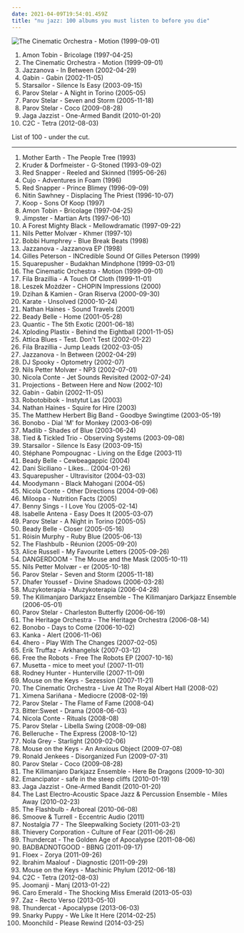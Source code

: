 ```yaml
---
date: 2021-04-09T19:54:01.459Z
title: "nu jazz: 100 albums you must listen to before you die"
---
```

![The Cinematic Orchestra - Motion (1999-09-01)](http://coverartarchive.org/release/a93421ab-50ba-3511-b0c4-1c2f1888cbd6/23414863063-500.jpg "The Cinematic Orchestra - Motion (1999-09-01)")
<ol class="albums">
<li data-cover="http://coverartarchive.org/release/a40f6fe9-aa33-45e6-a488-f49b50294c58/28455858121-500.jpg" data-tags="electronic" role="button">Amon Tobin - Bricolage (1997-04-25)</li>
<li data-cover="http://coverartarchive.org/release/a93421ab-50ba-3511-b0c4-1c2f1888cbd6/23414863063-500.jpg" data-tags="jazz, ninja tune, downtempo" role="button">The Cinematic Orchestra - Motion (1999-09-01)</li>
<li data-cover="http://coverartarchive.org/release/7840a710-b354-3856-8e98-d1afda2991c7/12013536001-500.jpg" data-tags="nu jazz" role="button">Jazzanova - In Between (2002-04-29)</li>
<li data-cover="http://coverartarchive.org/release/9f2d7299-3c26-38a2-8d81-95ca297ef0a1/8250295476-500.jpg" data-tags="jazz, lounge" role="button">Gabin - Gabin (2002-11-05)</li>
<li data-cover="https://img.discogs.com/jrWVzobDRoF5M8iFRO0_ha-z8PQ=/fit-in/600x592/filters:strip_icc():format(jpeg):mode_rgb():quality(90)/discogs-images/R-434193-1482085620-7376.jpeg.jpg" data-tags="britpop, indie rock" role="button">Starsailor - Silence Is Easy (2003-09-15)</li>
<li data-cover="http://coverartarchive.org/release/97eda073-055a-4dda-afda-b0e64c772dcd/3675151522-500.jpg" data-tags="nu jazz, lounge" role="button">Parov Stelar - A Night in Torino (2005-05)</li>
<li data-cover="http://coverartarchive.org/release/268776f6-7a42-4977-9580-50bf71891d2c/4395546858-500.jpg" data-tags="lounge, downtempo" role="button">Parov Stelar - Seven and Storm (2005-11-18)</li>
<li data-cover="http://coverartarchive.org/release/ccdc4bce-779b-4df0-8419-b69cc9a19ba7/8663323607-500.jpg" data-tags="nu jazz, electronic" role="button">Parov Stelar - Coco (2009-08-28)</li>
<li data-cover="http://coverartarchive.org/release/f8276d8f-336c-4e9b-9eea-b25f47cfde14/9348674402-500.jpg" data-tags="nu jazz, jazz, ninja tune" role="button">Jaga Jazzist - One-Armed Bandit (2010-01-20)</li>
<li data-cover="http://coverartarchive.org/release/8befc8d5-2418-459a-9001-85afb05a0aad/1913101833-500.jpg" data-tags="electro" role="button">C2C - Tetra (2012-08-03)</li>
</ol>
List of 100 - under the cut.
<!-- more -->

_________________

<ol class="albums">
<li data-cover="https://img.discogs.com/TdhZsEMLLo_oUFs6eqlM3fsGLLU=/fit-in/540x528/filters:strip_icc():format(jpeg):mode_rgb():quality(90)/discogs-images/R-1654996-1234863030.jpeg.jpg" data-tags="acid jazz" role="button">
Mother Earth - The People Tree (1993)
</li>
<li data-cover="https://img.discogs.com/LDoJ4fXQzmCA4wn5n-IRtTjqeP4=/fit-in/600x597/filters:strip_icc():format(jpeg):mode_rgb():quality(90)/discogs-images/R-3481-1568187492-9559.jpeg.jpg" data-tags="chillout, downtempo" role="button">
Kruder & Dorfmeister - G-Stoned (1993-09-02)
</li>
<li data-cover="http://coverartarchive.org/release/0d339f10-ad00-43b1-a113-579481e9c33f/863426134-500.jpg" data-tags="trip-hop, acid jazz" role="button">
Red Snapper - Reeled and Skinned (1995-06-26)
</li>
<li data-cover="http://coverartarchive.org/release/21a3ea58-66a7-3cec-b169-087ceb75ad0f/7923741865-500.jpg" data-tags="electronic, acid jazz" role="button">
Cujo - Adventures in Foam (1996)
</li>
<li data-cover="https://img.discogs.com/nWQE1IcfbSTHm0EDkeiX8ahJsxM=/fit-in/595x595/filters:strip_icc():format(jpeg):mode_rgb():quality(90)/discogs-images/R-7159849-1435065110-1254.jpeg.jpg" data-tags="acid jazz" role="button">
Red Snapper - Prince Blimey (1996-09-09)
</li>
<li data-cover="http://coverartarchive.org/release/91286515-dfce-4fda-bc78-257b8cffb257/24437917725-500.jpg" data-tags="chillout, nu jazz, electronica, trip hop" role="button">
Nitin Sawhney - Displacing The Priest (1996-10-07)
</li>
<li data-cover="http://coverartarchive.org/release/55b4d834-4916-4530-a184-f10f899e138e/20794420950-500.jpg" data-tags="chillout, downtempo" role="button">
Koop - Sons Of Koop (1997)
</li>
<li data-cover="http://coverartarchive.org/release/a40f6fe9-aa33-45e6-a488-f49b50294c58/28455858121-500.jpg" data-tags="electronic" role="button">
Amon Tobin - Bricolage (1997-04-25)
</li>
<li data-cover="https://img.discogs.com/0bqD02VbQ5Ip1dmTnkf2g0PX3_c=/fit-in/600x585/filters:strip_icc():format(jpeg):mode_rgb():quality(90)/discogs-images/R-4132-1297549070.jpeg.jpg" data-tags="nu jazz, chillout, downtempo, lo-fi, lounge, drum and bass, future jazz, uutta jazzia, acid lounge, lounge groove, downtempo groove, serve chilled, electro lounge, jazzy flavoured, downtempo influences, nice nite, city lounge, my-love, downtempo lounge, acoustic groove, chillout downtempo, lounge downtempo, jazz-trip, alternative lounge, lounge chill, brazilicious, lounge-tech, groove lounge, electronic lounge jazz, lounge electronic, lounge uptempo, my lounge room, ouahhhhh, tropcool, lounge vibe, chillounge1, chill chill, jazzy vibes, lounge at home two, lounge at home tres, chillair, 1st vine, awesome downtempo, epic lounge, served chilled, 1st vine acid, acid jazz vibe, chilllounge1, nu jazz vibe, nu-jazz vibe, nujazz vibe, uuta jazzia, uutta jazziz, down-tempo vibe, downtempo vibe, future jazz vibe, jazzy down tempo vibe, jazzy down-tempo vibe, jazzy downtempo vibe, jazzy trip, lounge jazz vibe" role="button">
Jimpster - Martian Arts (1997-06-10)
</li>
<li data-cover="http://coverartarchive.org/release/b9ff12ec-607d-47aa-b9da-f34e51abd198/7063997004-500.jpg" data-tags="sweet downtempo, chillout downtempo, smoothly sexy sounding, groove lounge, downtempo influences, alternative lounge, genre: downtempo, lounge chill, electronic lounge jazz, lounge electronic, lounge uptempo, my lounge room, chill chill, lounge at home tres, chillair, genre:downtempo, sexy sounding, acid lounge, smooth lounge, city lounge, my-love, chillounge1, awesome downtempo, uutta jazzia, serve chilled, jazz-trip, lounge-tech, tropcool, epic lounge, electrocool, lounge at home two, acoustic groove, lounge downtempo, electropcool" role="button">
A Forest Mighty Black - Mellowdramatic (1997-09-22)
</li>
<li data-cover="http://coverartarchive.org/release/709f090c-6659-46af-a9ec-dbcd9ca4058c/19255822547-500.jpg" data-tags="jazz, trumpet" role="button">
Nils Petter Molvær - Khmer (1997-10)
</li>
<li data-cover="https://img.discogs.com/GKDDiHtNosjsbW5khKcc1KkmJ5k=/fit-in/463x455/filters:strip_icc():format(jpeg):mode_rgb():quality(90)/discogs-images/R-1487229-1290715117.jpeg.jpg" data-tags="nu jazz, jazz, funk, j4zz13" role="button">
Bobbi Humphrey - Blue Break Beats (1998)
</li>
<li data-cover="http://coverartarchive.org/release/d45b934f-1c9e-4d38-bf35-abf0b5329be0/7639358018-500.jpg" data-tags="acid jazz, nu jazz, jazzrock" role="button">
Jazzanova - Jazzanova EP (1998)
</li>
<li data-cover="http://coverartarchive.org/release/d73e4ff8-99ad-44bd-b9bf-b0a2a17160ca/19323060499-500.jpg" data-tags="jazz" role="button">
Gilles Peterson - INCredible Sound Of Gilles Peterson (1999)
</li>
<li data-cover="http://coverartarchive.org/release/39522c95-a1d4-377c-ac14-31989d81a993/3795939422-500.jpg" data-tags="electronic, 90s" role="button">
Squarepusher - Budakhan Mindphone (1999-03-01)
</li>
<li data-cover="http://coverartarchive.org/release/a93421ab-50ba-3511-b0c4-1c2f1888cbd6/23414863063-500.jpg" data-tags="jazz, ninja tune, downtempo" role="button">
The Cinematic Orchestra - Motion (1999-09-01)
</li>
<li data-cover="http://coverartarchive.org/release/97615d11-cda2-454a-abe3-5f56550fcce9/4579350238-500.jpg" data-tags="downtempo, electronic, chillout" role="button">
Fila Brazillia - A Touch Of Cloth (1999-11-01)
</li>
<li data-cover="http://coverartarchive.org/release/b90583a6-a000-4f23-ac1f-e63efec00de6/13210646761-500.jpg" data-tags="nu jazz, classical, jazz, piano" role="button">
Leszek Możdżer - CHOPIN Impressions (2000)
</li>
<li data-cover="http://coverartarchive.org/release/02b53001-faea-4784-93be-3d3795376d94/4512744721-500.jpg" data-tags="downtempo, lounge" role="button">
Dzihan & Kamien - Gran Riserva (2000-09-30)
</li>
<li data-cover="https://img.discogs.com/9pxgBdip5Ya3hoGyU-pk-B6Nnew=/fit-in/600x594/filters:strip_icc():format(jpeg):mode_rgb():quality(90)/discogs-images/R-653402-1545699178-4973.jpeg.jpg" data-tags="post-rock" role="button">
Karate - Unsolved (2000-10-24)
</li>
<li data-cover="https://img.discogs.com/S_u5hgxqd-TiZ8wwhrdvx880yOc=/fit-in/600x600/filters:strip_icc():format(jpeg):mode_rgb():quality(90)/discogs-images/R-8871-1236606603.jpeg.jpg" data-tags="nu jazz, jazz, lounge, brisk sound, nathan, labaisssss baby vokaals, a joy forever" role="button">
Nathan Haines - Sound Travels (2001)
</li>
<li data-cover="https://img.discogs.com/vbsNIzubdmchTuQeokO_aVRF0l8=/fit-in/300x268/filters:strip_icc():format(jpeg):mode_rgb():quality(90)/discogs-images/R-16537-001.jpg.jpg" data-tags="jazz, vocal jazz, smooth, downtempo" role="button">
Beady Belle - Home (2001-05-28)
</li>
<li data-cover="http://coverartarchive.org/release/5cbf9bb5-6b4d-4b4e-843e-0db79f8f3a58/4396377486-500.jpg" data-tags="downtempo" role="button">
Quantic - The 5th Exotic (2001-06-18)
</li>
<li data-cover="http://coverartarchive.org/release/790ba88e-e193-49b0-8acb-2dae33f8b6b2/2221640191-500.jpg" data-tags="i am a spy here is my soundtrack" role="button">
Xploding Plastix - Behind the Eightball (2001-11-05)
</li>
<li data-cover="https://img.discogs.com/WJ1wobMtrImn3d3hYA74fZDSnFo=/fit-in/600x594/filters:strip_icc():format(jpeg):mode_rgb():quality(90)/discogs-images/R-29012-1464189405-3265.jpeg.jpg" data-tags="nu jazz, electronic, electronica, trip-hop, downtempo, trip-hip-hop, if only everyone knew" role="button">
Attica Blues - Test. Don't Test (2002-01-22)
</li>
<li data-cover="https://img.discogs.com/7Vkg4dy5FHC4qgTp4bvmqo5boIM=/fit-in/595x591/filters:strip_icc():format(jpeg):mode_rgb():quality(90)/discogs-images/R-32618-1209330266.jpeg.jpg" data-tags="nu jazz, chillout, electronic, electronica, trip-hop, jazz, chill, british, ambient, downtempo, lo-fi, 00s, ambient techno" role="button">
Fila Brazillia - Jump Leads (2002-03-05)
</li>
<li data-cover="http://coverartarchive.org/release/7840a710-b354-3856-8e98-d1afda2991c7/12013536001-500.jpg" data-tags="nu jazz" role="button">
Jazzanova - In Between (2002-04-29)
</li>
<li data-cover="https://img.discogs.com/4Ryo4jkdfvo6E_fZwo5cZa1jbAc=/fit-in/264x342/filters:strip_icc():format(jpeg):mode_rgb():quality(90)/discogs-images/R-12761-001.jpg.jpg" data-tags="nu jazz, jazz" role="button">
DJ Spooky - Optometry (2002-07)
</li>
<li data-cover="https://img.discogs.com/1svphMqyDyv14BWhgqPP6x1oBbI=/fit-in/600x600/filters:strip_icc():format(jpeg):mode_rgb():quality(90)/discogs-images/R-9005957-1473134252-4987.jpeg.jpg" data-tags="jazz, trumpet, nu jazz, norwegian" role="button">
Nils Petter Molvær - NP3 (2002-07-01)
</li>
<li data-cover="http://coverartarchive.org/release/318b3f53-9f3c-43d0-b35c-130c05bffbe0/22752883348-500.jpg" data-tags="nu jazz, eighteenth street lounge, great stuff for aural stimulation" role="button">
Nicola Conte - Jet Sounds Revisited (2002-07-24)
</li>
<li data-cover="http://coverartarchive.org/release/c35361b1-79a1-4b52-9c93-4d40a29368b0/27292980196-500.jpg" data-tags="disco, nu jazz, chillout, electronic, vocal, house, acid jazz, lounge, laidback, funky, deep house, subtle production" role="button">
Projections - Between Here and Now (2002-10)
</li>
<li data-cover="http://coverartarchive.org/release/9f2d7299-3c26-38a2-8d81-95ca297ef0a1/8250295476-500.jpg" data-tags="jazz, lounge" role="button">
Gabin - Gabin (2002-11-05)
</li>
<li data-cover="http://coverartarchive.org/release/ff1873fd-ff5f-42c2-a355-42ce3b54df4d/6677720286-500.jpg" data-tags="nu jazz, jazz, experimental, jazz favorites" role="button">
Robotobibok - Instytut Las (2003)
</li>
<li data-cover="http://coverartarchive.org/release/328e5984-a30f-47e7-bf5f-e47a165d3ad3/26936148482-500.jpg" data-tags="nu jazz" role="button">
Nathan Haines - Squire for Hire (2003)
</li>
<li data-cover="http://coverartarchive.org/release/93b96285-1d26-4b87-aeb0-0cc68e7377b3/3462236101-500.jpg" data-tags="jazz" role="button">
The Matthew Herbert Big Band - Goodbye Swingtime (2003-05-19)
</li>
<li data-cover="http://coverartarchive.org/release/1cabe5e4-bdef-44b6-9977-934ed3c778a2/21974193733-500.jpg" data-tags="downtempo" role="button">
Bonobo - Dial 'M' for Monkey (2003-06-09)
</li>
<li data-cover="http://coverartarchive.org/release/8c0935be-266f-485f-b465-c57ab13a67b3/11056278771-500.jpg" data-tags="jazz hop, jazz" role="button">
Madlib - Shades of Blue (2003-06-24)
</li>
<li data-cover="https://img.discogs.com/hr5sUaRDxR8QdrFIOTF51iWYCd4=/fit-in/600x542/filters:strip_icc():format(jpeg):mode_rgb():quality(90)/discogs-images/R-168765-1587282765-8727.jpeg.jpg" data-tags="experimental, jazz fusion" role="button">
Tied & Tickled Trio - Observing Systems (2003-09-08)
</li>
<li data-cover="https://img.discogs.com/jrWVzobDRoF5M8iFRO0_ha-z8PQ=/fit-in/600x592/filters:strip_icc():format(jpeg):mode_rgb():quality(90)/discogs-images/R-434193-1482085620-7376.jpeg.jpg" data-tags="britpop, indie rock" role="button">
Starsailor - Silence Is Easy (2003-09-15)
</li>
<li data-cover="http://coverartarchive.org/release/f900b03a-0708-4a41-8430-a658853f4fa5/1376434220-500.jpg" data-tags="chillout" role="button">
Stéphane Pompougnac - Living on the Edge (2003-11)
</li>
<li data-cover="https://img.discogs.com/zSuc6LdWQ79T-jQw2wJu4DPRVnI=/fit-in/599x591/filters:strip_icc():format(jpeg):mode_rgb():quality(90)/discogs-images/R-7432910-1441664385-9256.jpeg.jpg" data-tags="female vocalists, jazz" role="button">
Beady Belle - Cewbeagappic (2004)
</li>
<li data-cover="http://coverartarchive.org/release/4d8057b3-22d1-40fd-96fd-4e130d2f6055/6389187606-500.jpg" data-tags="nu jazz, electronic, female vocalists" role="button">
Dani Siciliano - Likes... (2004-01-26)
</li>
<li data-cover="http://coverartarchive.org/release/426f0e00-b541-461d-9747-9d861ed75141/6923514210-500.jpg" data-tags="idm" role="button">
Squarepusher - Ultravisitor (2004-03-03)
</li>
<li data-cover="https://img.discogs.com/wEPLNtVrse-b3hylac4Ef88G5qA=/fit-in/600x599/filters:strip_icc():format(jpeg):mode_rgb():quality(90)/discogs-images/R-251840-1569437533-5082.jpeg.jpg" data-tags="house, detroit, deep house" role="button">
Moodymann - Black Mahogani (2004-05)
</li>
<li data-cover="http://coverartarchive.org/release/07a7bc50-ad40-4ac8-b328-846c9e62f616/2029917579-500.jpg" data-tags="nu jazz, jazz, bossa nova" role="button">
Nicola Conte - Other Directions (2004-09-06)
</li>
<li data-cover="http://coverartarchive.org/release/5f8df531-59c2-4102-84cb-0538276325b4/6777300289-500.jpg" data-tags="nu jazz" role="button">
Miloopa - Nutrition Facts (2005)
</li>
<li data-cover="https://img.discogs.com/wjUdI-GdgLHjZTKvlu6yc1nigDQ=/fit-in/600x600/filters:strip_icc():format(jpeg):mode_rgb():quality(90)/discogs-images/R-418362-1289058903.jpeg.jpg" data-tags="nu jazz, chillout, electronic, trip-hop, jazz, downtempo, funk, acid jazz, groove, lounge, neo soul, sonar kollektiv, electronic-lounge, dox records, barturismooth" role="button">
Benny Sings - I Love You (2005-02-14)
</li>
<li data-cover="http://coverartarchive.org/release/1e883c0f-e68e-4292-8bc7-b22b194ffd26/1445677656-500.jpg" data-tags="nu jazz, french, vocal, bossa nova, avril lavigne, fmera album, rw sound" role="button">
Isabelle Antena - Easy Does It (2005-03-07)
</li>
<li data-cover="http://coverartarchive.org/release/97eda073-055a-4dda-afda-b0e64c772dcd/3675151522-500.jpg" data-tags="nu jazz, lounge" role="button">
Parov Stelar - A Night in Torino (2005-05)
</li>
<li data-cover="https://img.discogs.com/tJ_JczmyGd8icoQsqrwE0Tqpvvc=/fit-in/250x244/filters:strip_icc():format(jpeg):mode_rgb():quality(90)/discogs-images/R-445134-1114609791.jpg.jpg" data-tags="female vocalist, jazz" role="button">
Beady Belle - Closer (2005-05-16)
</li>
<li data-cover="http://coverartarchive.org/release/e15f6dce-4764-455e-a055-2845c21c3eee/8899000027-500.jpg" data-tags="future jazz, electronic, female vocalists" role="button">
Róisín Murphy - Ruby Blue (2005-06-13)
</li>
<li data-cover="http://coverartarchive.org/release/68af7895-c1ad-493f-8b6d-5d568184c448/8524591287-500.jpg" data-tags="jazz" role="button">
The Flashbulb - Réunion (2005-09-20)
</li>
<li data-cover="http://coverartarchive.org/release/f896d439-b43d-34a2-b6dd-4e38431c5772/26539847589-500.jpg" data-tags="soul" role="button">
Alice Russell - My Favourite Letters (2005-09-26)
</li>
<li data-cover="http://coverartarchive.org/release/de92f6d3-8d9a-3152-abdf-f6e723c3d1ac/16839853239-500.jpg" data-tags="hip-hop" role="button">
DANGERDOOM - The Mouse and the Mask (2005-10-11)
</li>
<li data-cover="http://coverartarchive.org/release/87d52e3b-686c-4f7e-8832-f3ecec88d11d/11444080711-500.jpg" data-tags="jazz, trumpet" role="button">
Nils Petter Molvær - er (2005-10-18)
</li>
<li data-cover="http://coverartarchive.org/release/268776f6-7a42-4977-9580-50bf71891d2c/4395546858-500.jpg" data-tags="lounge, downtempo" role="button">
Parov Stelar - Seven and Storm (2005-11-18)
</li>
<li data-cover="http://coverartarchive.org/release/4d05abd8-a988-4e76-b6d0-6baf7570a0df/3067000893-500.jpg" data-tags="nu jazz, chillout, jazz, arabic, jazz fusion, nujazz, ecm, world fusion, tunisia, dhafer youssef, hazagusa, qlencja world selection" role="button">
Dhafer Youssef - Divine Shadows (2006-03-28)
</li>
<li data-cover="https://img.discogs.com/GstwoNRFYfUywfllkzD-OGiH50U=/fit-in/600x534/filters:strip_icc():format(jpeg):mode_rgb():quality(90)/discogs-images/R-669785-1152458696.jpeg.jpg" data-tags="nu jazz, chillout, jazz, easy listening, melancholy, 2000s, polish jazz, z kubkiem herbaty, jazz-modern creative" role="button">
Muzykoterapia - Muzykoterapia (2006-04-28)
</li>
<li data-cover="http://coverartarchive.org/release/648f3fd2-e05c-4315-86cc-091006d56b77/17747343629-500.jpg" data-tags="dark jazz" role="button">
The Kilimanjaro Darkjazz Ensemble - The Kilimanjaro Darkjazz Ensemble (2006-05-01)
</li>
<li data-cover="http://coverartarchive.org/release/73087c49-5262-4476-9717-7e4b14a9c2f3/6113407893-500.jpg" data-tags="my vinyl" role="button">
Parov Stelar - Charleston Butterfly (2006-06-19)
</li>
<li data-cover="https://img.discogs.com/4JKF1PY_jPsfDjjI9nu1Wcz7LAQ=/fit-in/600x600/filters:strip_icc():format(jpeg):mode_rgb():quality(90)/discogs-images/R-764977-1156457037.jpeg.jpg" data-tags="nu jazz, jazz, soul, fantastic, groovy, real music, if only everyone knew, a joy forever, got it all, check album out" role="button">
The Heritage Orchestra - The Heritage Orchestra (2006-08-14)
</li>
<li data-cover="http://coverartarchive.org/release/6e99b4b6-42ca-4187-8249-68edaed60fe5/10340005308-500.jpg" data-tags="electronic, downtempo, trip-hop, chillout" role="button">
Bonobo - Days to Come (2006-10-02)
</li>
<li data-cover="http://coverartarchive.org/release/d085842f-e0a6-4526-aaee-6d7ca1de4daa/2272514258-500.jpg" data-tags="nu jazz, dub" role="button">
Kanka - Alert (2006-11-06)
</li>
<li data-cover="https://img.discogs.com/ESH95y9DycaT4SOOXXLezrWm8Lw=/fit-in/350x350/filters:strip_icc():format(jpeg):mode_rgb():quality(90)/discogs-images/R-5927152-1406535632-6416.jpeg.jpg" data-tags="uutta jazzia, acid lounge, city lounge, jazz-trip, alternative lounge, lounge chill, electronic lounge jazz, lounge electronic, lounge uptempo, chillounge1, chill chill, jazzy vibes, lounge at home tres, chillair, epic lounge, jazzy flavoured, my-love, acoustic groove, lounge downtempo, lounge-tech, groove lounge, ouahhhhh, lounge vibe, lounge at home two, 1st vine, 1st vine acid, chilllounge1, nu jazz vibe, nu-jazz vibe, nujazz vibe, uuta jazzia, uutta jazziz, serve chilled, tropcool, acid jazz vibe, nu jazz, chillout downtempo, my lounge room, awesome downtempo" role="button">
4hero - Play With The Changes (2007-02-05)
</li>
<li data-cover="http://coverartarchive.org/release/056ec1e0-b7e1-4c2f-92f5-828d9ca06b83/3340589619-500.jpg" data-tags="jazz, trumpet" role="button">
Erik Truffaz - Arkhangelsk (2007-03-12)
</li>
<li data-cover="http://coverartarchive.org/release/17db2a43-5d90-45d6-afcf-729248ff40c0/4399091778-500.jpg" data-tags="nu jazz, acid jazz, trip hop" role="button">
Free the Robots - Free The Robots EP (2007-10-16)
</li>
<li data-cover="https://img.discogs.com/KdUku29D6xk2LSxmX3Hofblmp4s=/fit-in/600x600/filters:strip_icc():format(jpeg):mode_rgb():quality(90)/discogs-images/R-1251103-1203815462.jpeg.jpg" data-tags="nu jazz, chillout, electronica, trip-hop, ambient, female vocalists, downtempo, female vocals" role="button">
Musetta - mice to meet you! (2007-11-01)
</li>
<li data-cover="https://img.discogs.com/aZGBw92LIl0Hc1towPgCcw_EQ8E=/fit-in/598x530/filters:strip_icc():format(jpeg):mode_rgb():quality(90)/discogs-images/R-1068243-1336313679.jpeg.jpg" data-tags="nu jazz, jazz, dub, lounge, austria, brazilectro" role="button">
Rodney Hunter - Hunterville (2007-11-09)
</li>
<li data-cover="http://coverartarchive.org/release/a61e5733-d1a1-4f61-a01a-e3e8853f2d71/13666594191-500.jpg" data-tags="nu jazz, jazz, robertitus global, intrumental ram, instrumental ram, jazz favorites ram" role="button">
Mouse on the Keys - Sezession (2007-11-21)
</li>
<li data-cover="http://coverartarchive.org/release/a1166738-67ff-4703-ac07-dab86acf0091/8130862809-500.jpg" data-tags="chillout, downtempo, contemporary jazz, future jazz" role="button">
The Cinematic Orchestra - Live At The Royal Albert Hall (2008-02)
</li>
<li data-cover="http://coverartarchive.org/release/9c9225e9-06d8-4258-8fe4-0bb06ec270ee/8865945973-500.jpg" data-tags="pop" role="button">
Ximena Sariñana - Mediocre (2008-02-19)
</li>
<li data-cover="http://coverartarchive.org/release/7d4ea5ee-025d-4827-9c45-acb91a9c6123/10676566608-500.jpg" data-tags="nu jazz, electro, house, broken beat, nujazz, electrojazz, big beat, labels - etage noir recordings, p stelar" role="button">
Parov Stelar - The Flame of Fame (2008-04)
</li>
<li data-cover="http://coverartarchive.org/release/87715ad3-a904-43de-9521-77fefd3d7349/27168060063-500.jpg" data-tags="acid lounge, smooth lounge, jazzy female vocal, serve chilled, jazzy flavoured, downtempo influences, vocal-lounge, city lounge, vocal downtempo, my-love, acoustic groove, chillout downtempo, lounge downtempo, jazz-trip, alternative lounge, genre: downtempo, lounge chill, lounge-tech, smoothly sexy sounding, groove lounge, electronic lounge jazz, lounge electronic, lounge uptempo, my lounge room, sweet downtempo, ouahhhhh, tropcool, chillounge1, chill chill, jazzy vibes, lounge at home two, lounge at home tres, chillair, 1st vine, awesome downtempo, epic lounge, genre:downtempo, sexy sounding, uutta jazzia, downtempo groove, uuta jazzia, uutta jazziz, chillout bar nu jazz and funk" role="button">
Bitter:Sweet - Drama (2008-06-03)
</li>
<li data-cover="http://coverartarchive.org/release/71bed21f-6bf6-4ddb-8697-7f5ef0aac95b/16173300753-500.jpg" data-tags="jazz" role="button">
Nicola Conte - Rituals (2008-08)
</li>
<li data-cover="http://coverartarchive.org/release/d7c03296-13a0-4cc3-9779-0cac4ce67465/10676558534-500.jpg" data-tags="nu jazz" role="button">
Parov Stelar - Libella Swing (2008-09-08)
</li>
<li data-cover="http://coverartarchive.org/release/6e63c7bd-e2e6-4f51-b2ba-196ceb9cb1eb/9501207392-500.jpg" data-tags="soul, my-love, belleruche" role="button">
Belleruche - The Express (2008-10-12)
</li>
<li data-cover="https://via.placeholder.com/450" data-tags="nu jazz, labels - etage noir recordings" role="button">
Nola Grey - Starlight (2009-02-06)
</li>
<li data-cover="http://coverartarchive.org/release/2834da38-0288-4f94-91e4-8250ebc62da6/12393843588-500.jpg" data-tags="jazz" role="button">
Mouse on the Keys - An Anxious Object (2009-07-08)
</li>
<li data-cover="http://coverartarchive.org/release/d8b3d27e-0550-4d2a-8841-003b6f18ff73/4759349579-500.jpg" data-tags="electronic" role="button">
Ronald Jenkees - Disorganized Fun (2009-07-31)
</li>
<li data-cover="http://coverartarchive.org/release/ccdc4bce-779b-4df0-8419-b69cc9a19ba7/8663323607-500.jpg" data-tags="nu jazz, electronic" role="button">
Parov Stelar - Coco (2009-08-28)
</li>
<li data-cover="http://coverartarchive.org/release/3730d349-06f8-3e0e-bcdb-5effeecd5c13/18916516745-500.jpg" data-tags="dark jazz" role="button">
The Kilimanjaro Darkjazz Ensemble - Here Be Dragons (2009-10-30)
</li>
<li data-cover="http://coverartarchive.org/release/47f2833f-f125-4a8c-8a10-a3fddf16c2b8/1772748552-500.jpg" data-tags="downtempo" role="button">
Emancipator - safe in the steep cliffs (2010-01-19)
</li>
<li data-cover="http://coverartarchive.org/release/f8276d8f-336c-4e9b-9eea-b25f47cfde14/9348674402-500.jpg" data-tags="nu jazz, jazz, ninja tune" role="button">
Jaga Jazzist - One-Armed Bandit (2010-01-20)
</li>
<li data-cover="http://coverartarchive.org/release/29b20c40-a367-44ad-9f2b-ffc52cbf4cef/4803132931-500.jpg" data-tags="nu jazz, fusein, electro-acoustic space jazz and percussion" role="button">
The Last Electro-Acoustic Space Jazz & Percussion Ensemble - Miles Away (2010-02-23)
</li>
<li data-cover="http://coverartarchive.org/release/6f0675eb-31db-4578-9235-6a7e8726d709/2330597280-500.jpg" data-tags="idm" role="button">
The Flashbulb - Arboreal (2010-06-08)
</li>
<li data-cover="http://coverartarchive.org/release/032c115c-b5bc-4bd9-84ba-ee22f0a63301/4104008772-500.jpg" data-tags="nu jazz, jazz, soul, funk, funky, nu-soul, smoove, rhythm and blues" role="button">
Smoove & Turrell - Eccentric Audio (2011)
</li>
<li data-cover="https://via.placeholder.com/450" data-tags="uutta jazzia, acid lounge, lounge groove, serve chilled, jazzy flavoured, downtempo influences, city lounge, my-love, downtempo lounge, acoustic groove, chillout downtempo, lounge downtempo, jazz-trip, alternative lounge, genre: downtempo, lounge chill, lounge-tech, groove lounge, electronic lounge jazz, lounge electronic, lounge uptempo, my lounge room, ouahhhhh, tropcool, lounge vibe, chillounge1, chill chill, jazzy vibes, lounge at home two, lounge at home tres, chillair, 1st vine, epic lounge, genre:downtempo, served chilled, 1st vine acid, acid jazz vibe, chilllounge1, nu jazz vibe, nu-jazz vibe, nujazz vibe, uuta jazzia, uutta jazziz, down-tempo vibe, downtempo vibe, future jazz vibe, jazzy down tempo vibe, jazzy down-tempo vibe, jazzy downtempo vibe, jazzy trip, lounge jazz vibe" role="button">
Nostalgia 77 - The Sleepwalking Society (2011-03-21)
</li>
<li data-cover="http://coverartarchive.org/release/87ccbd72-c932-4315-a12e-f794a2c9be36/8201694017-500.jpg" data-tags="downtempo, trip hop" role="button">
Thievery Corporation - Culture of Fear (2011-06-26)
</li>
<li data-cover="http://coverartarchive.org/release/6a70ed63-1d53-4fe2-b048-9fb8980d9c23/25579607271-500.jpg" data-tags="electronic, jazz, soul, funk, jazz fusion, brainfeeder" role="button">
Thundercat - The Golden Age of Apocalypse (2011-08-06)
</li>
<li data-cover="http://coverartarchive.org/release/f35fafbd-e4c4-4c87-ba54-ebc9b84c46f0/4801207996-500.jpg" data-tags="jazz" role="button">
BADBADNOTGOOD - BBNG (2011-09-17)
</li>
<li data-cover="http://coverartarchive.org/release/884e1ff1-6068-4eb8-954a-bc7c41f67a50/916320146-500.jpg" data-tags="electronic" role="button">
Floex - Zorya (2011-09-26)
</li>
<li data-cover="http://coverartarchive.org/release/1197620b-64bd-4fce-b211-d462b797fc2a/3003374541-500.jpg" data-tags="jazz, jazz fusion" role="button">
Ibrahim Maalouf - Diagnostic (2011-09-29)
</li>
<li data-cover="https://img.discogs.com/Ahjbr1-kOcdLK45Dt2WOcOIPrUE=/fit-in/280x280/filters:strip_icc():format(jpeg):mode_rgb():quality(90)/discogs-images/R-3785991-1344348706-2286.jpeg.jpg" data-tags="jazz" role="button">
Mouse on the Keys - Machinic Phylum (2012-06-18)
</li>
<li data-cover="http://coverartarchive.org/release/8befc8d5-2418-459a-9001-85afb05a0aad/1913101833-500.jpg" data-tags="electro" role="button">
C2C - Tetra (2012-08-03)
</li>
<li data-cover="http://coverartarchive.org/release/d3d975db-2eb8-4f4d-b465-ac915a9b4f79/9114957897-500.jpg" data-tags="nu jazz, chillout, broken beat, neo soul" role="button">
Joomanji - Manj (2013-01-22)
</li>
<li data-cover="https://img.discogs.com/xxsamfcwA6e7PwxoM-6pzajHWXI=/fit-in/600x530/filters:strip_icc():format(jpeg):mode_rgb():quality(90)/discogs-images/R-4821094-1463038000-7156.jpeg.jpg" data-tags="jazz, swing" role="button">
Caro Emerald - The Shocking Miss Emerald (2013-05-03)
</li>
<li data-cover="http://coverartarchive.org/release/df9faff1-73c8-4446-a231-81760b634c9d/22396315891-500.jpg" data-tags="french, jazz" role="button">
Zaz - Recto Verso (2013-05-10)
</li>
<li data-cover="http://coverartarchive.org/release/b7e59944-880b-471a-af13-85ce7107cfbb/4398354897-500.jpg" data-tags="electronic, brainfeeder" role="button">
Thundercat - Apocalypse (2013-06-03)
</li>
<li data-cover="http://coverartarchive.org/release/4d284c99-9d7a-4c79-bf16-ceffd78c32b4/6732933359-500.jpg" data-tags="jazz fusion" role="button">
Snarky Puppy - We Like It Here (2014-02-25)
</li>
<li data-cover="http://coverartarchive.org/release/9a8e7f92-d55f-4237-aeb4-b7a0c5e28f3d/9270438821-500.jpg" data-tags="nu jazz" role="button">
Moonchild - Please Rewind (2014-03-25)
</li>
</ol>